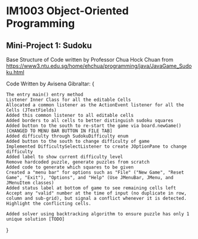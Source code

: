 # IM1003 Object-Oriented Programming 
## Mini-Project 1: Sudoku

Base Structure of Code written by Professor Chua Hock Chuan
from https://www3.ntu.edu.sg/home/ehchua/programming/java/JavaGame_Sudoku.html

Code Written by Avisena Gibraltar: {

    The entry main() entry method 
    Listener Inner Class for all the editable Cells
    Allocated a common listener as the ActionEvent listener for all the Cells (JTextFields)
    Added this common listener to all editable cells
    Added borders to all cells to better distinguish sudoku squares
    Added button to the south to re-start the game via board.newGame() [CHANGED TO MENU BAR BUTTON IN FILE TAB]
    Added difficulty through SudokuDifficulty enum
    Added button to the south to change difficulty of game
    Implemented DifficultySelectListener to create JOptionPane to change difficulty
    Added label to show current difficulty level
    Remove hardcoded puzzle, generate puzzles from scratch
    Added code to generate which squares to be given
    Created a "menu bar" for options such as "File" ("New Game", "Reset Game", "Exit"), "Options", and "Help" (Use JMenuBar, JMenu, and JMenuItem classes)
    Added status label at bottom of game to see remaining cells left
    Accept any "valid" number at the time of input (no duplicate in row, column and sub-grid), but signal a conflict whenever it is detected. Highlight the conflicting cells. 

    Added solver using backtracking algorithm to ensure puzzle has only 1 unique solution [TODO]

}

